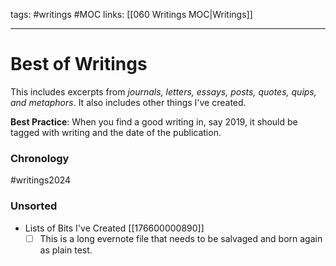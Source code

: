 tags: #writings #MOC 
links: [[060 Writings MOC|Writings]]

---
# Best of Writings
This includes excerpts from _journals, letters, essays, posts, quotes, quips, and metaphors_. It also includes other things I've created. 

**Best Practice**: When you find a good writing in, say 2019, it should be tagged with writing and the date of the publication.

### Chronology
#writings2024 

### Unsorted
- Lists of Bits I've Created [[176600000890]]
	- [ ] This is a long evernote file that needs to be salvaged and born again as plain test.